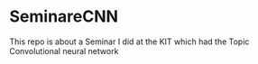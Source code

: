 # SeminareCNN
This repo is about a Seminar I did at the KIT which had the Topic Convolutional neural network
